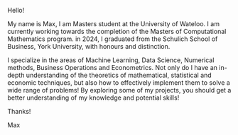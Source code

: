 Hello!

My name is Max, I am Masters student at the University of Wateloo. I am currently working towards the completion of the Masters of Computational Mathematics program. in 2024, I graduated from the Schulich School of Business, York University, with honours and distinction. 

I specialize in the areas of Machine Learning, Data Science, Numerical methods, Business Operations and Econometrics. Not only do I have an in-depth understanding of the theoretics of mathematical, statistical and economic techniques, but also how to effectively implement them to solve a wide range of problems! By exploring some of my projects, you should get a better understanding of my knowledge and potential skills!


Thanks! 


Max
